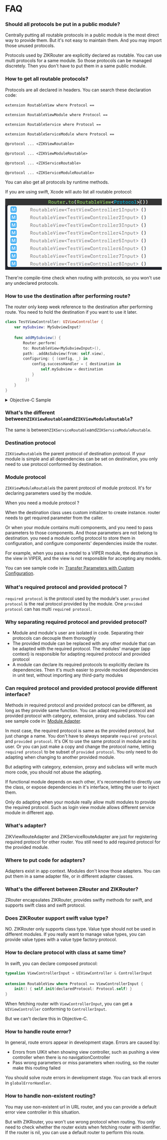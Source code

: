 # FAQ

### Should all protocols be put in a public module?

Centrally putting all routable protocols in a public module is the most direct  way to provide them. But it's not easy to maintain them. And you may import those unused protocols.

Protocols used by ZIKRouter are explicitly declared as routable. You can use multi protocols for a same module. So those protocols can be managed discretely. Then you don't have to put them in a same public module.

### How to get all routable protocols?

Protocols are all declared in headers. You can search these declaration code:

`extension RoutableView where Protocol ==`

`extension RoutableViewModule where Protocol ==`

`extension RoutableService where Protocol ==`

`extension RoutableServiceModule where Protocol ==`

`@protocol ... <ZIKViewRoutable>`

`@protocol ... <ZIKViewModuleRoutable>`

`@protocol ... <ZIKServiceRoutable>`

`@protocol ... <ZIKServiceModuleRoutable>`

You can also get all protocols by runtime methods.

If you are using swift, Xcode will auto list all routable protocol:

![Xcode Auto Completion](../Resources/route-auto-completion.png)

There're compile-time check when routing with protocols, so you won't use any undeclared protocols.

### How to use the destination after performing route?

The router only keep week reference to the destination after performing route. You need to hold the destination if you want to use it later.

```swift
class TestViewController: UIViewController {
	var mySubview: MySubviewInput?
	
	func addMySubview() {
        Router.perform(
        to: RoutableView<MySubviewInput>(),
        path: .addAsSubview(from: self.view),
        configuring: { (config, _) in
            config.successHandler = { destination in
                self.mySubview = destination
            }
    	 })
	}
}
```

<details><summary>Objective-C Sample</summary>

```objectivec
@interface TestViewController: UIViewController
@property (nonatomic, strong) UIView<MySubviewInput> *mySubview;
@end
@implementation TestViewController

- (void)addMySubview {
    [ZIKRouterToView(MySubviewInput) performPath:ZIKViewRoutePath.addAsSubviewFrom(self.view) configuring:^(ZIKViewRouteConfiguration *config) {
        config.successHandler = ^(id<MySubviewInput> destination) {
            self.mySubview = destination;
        };
    }];
}

@end
```

</details>

### What's the different between`ZIKViewRoutable`and`ZIKViewModuleRoutable`?

The same is between`ZIKServiceRoutable`and`ZIKServiceModuleRoutable`.

### Destination protocol

`ZIKViewRoutable`is the parent protocol of destination protocol. If your module is simple and all dependencies can be set on destination, you only need to use protocol conformed by destination.

### Module protocol

`ZIKViewModuleRoutable`is the parent protocol of module protocol. It's for declaring parameters used by the module.

When you need a module protocol ?

When the destination class uses custom initializer to create instance. router needs to get required parameter from the caller. 

Or when your module contains multi components, and you need to pass parameters to those components. And those parameters are not belong to destination. you need a module config protocol to store them in configuration, and configure components' dependencies inside the router.

For example, when you pass a model to a VIPER module, the destination is the view in VIPER, and the view is not responsible for accepting any models.

You can see sample code in: [Transfer Parameters with Custom Configuration](Documentation/English/CustomConfiguration.md).

### What's required protocol and provided protocol？

`required protocol` is the protocol used by the module's user. `provided protocol` is the real protocol provided by the module. One `provided protocol` can has multi `required protocol`.

### Why separating required protocol and provided protocol?

* Module and module's user are isolated in code. Separating their protocols can decouple them thoroughly
* The provided module can be replaced with any other module that can be adapted with the required protocol. The modules' manager (app context) is responsible for adapting required protocol and provided protocol
* A module can declare its required protocols to explicitly declare its dependencies. Then it's much easier to provide mocked dependencies in unit test, without importing any third-party modules

### Can required protocol and provided protocol provide different interface?

Methods in required protocol and provided protocol can be different, as long as they provide same function. You can adapt required protocol and provided protocol with category, extension, proxy and subclass. You can see sample code in: [Module Adapter](./ModuleAdapter.md).

In most case, the required protocol is same as the provided protocol, but just change a name. You don't have to always separate `required protocol` and `provided protocol`. It's OK to use the same protocol in module and its user. Or you can just make a copy and change the protocol name, letting `required protocol` to be subset of `provided protocol`. You only need to do adapting when changing to another provided module.

But adapting with category, extension, proxy and subclass will write much more code, you should not abuse the adapting.

If functional module depends on each other, it's recomended to directly use the class, or expose dependencies in it's interface, letting the user to inject them.

Only do adapting when your module really allow multi modules to provide the required protocol. Such as login view module allows different service module in different app.

### What's adapter?

ZIKViewRouteAdapter and ZIKServiceRouteAdapter are just for registering required protocol for other router. You still need to add required protocol for the provided module.

### Where to put code for adapters?

Adapters exist in app context. Modules don't know those adapters. You can put them in a same adapter file, or in different adapter classes.

### What's the different between ZRouter and ZIKRouter?

ZRouter encapsulates ZIKRouter, provides swifty methods for swift, and supports swift class and swift protocol.

### Does ZIKRouter support swift value type?

NO. ZIKRouter only supports class type. Value type should not be used in different modules. If you really want to manage value types, you can provide value types with a value type factory protocol.

### How to declare protocol with class at same time?

In swift, you can declare composed protocol:

```swift
typealias ViewControllerInput = UIViewController & ControllerInput

extension RoutableView where Protocol == ViewControllerInput {
    init() { self.init(declaredProtocol: Protocol.self) }
}
```

When fetching router with `ViewControllerInput`, you can get a `UIViewController` conforming to `ControllerInput`.

But we can't declare this in Objective-C.

### How to handle route error?

In general, route errors appear in development stage. Errors are caused by:

* Errors from UIKit when showing view controller, such as pushing a view controller when there is no navigationController
* Pass wrong parameters or miss parameters when routing, so the router make this routing failed

You should solve route errors in development stage. You can track all errors in `globalErrorHandler`.

### How to handle non-existent routing?

You may use non-existent url in URL router, and you can provide a default error view controller in this situation.

But with ZIKRouter, you won't use wrong protocol when routing. You only need to check whether the router exists when fetching router with identifier. If the router is nil, you can use a default router to perform this route.